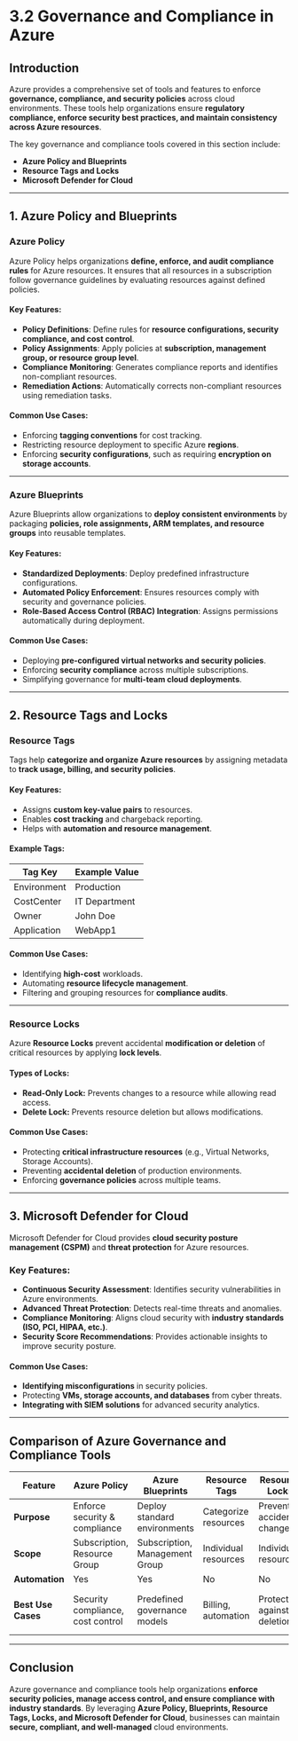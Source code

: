 # 3.2 Governance and Compliance in Azure

## **Introduction**
Azure provides a comprehensive set of tools and features to enforce **governance, compliance, and security policies** across cloud environments. These tools help organizations ensure **regulatory compliance, enforce security best practices, and maintain consistency across Azure resources**.

The key governance and compliance tools covered in this section include:
- **Azure Policy and Blueprints**
- **Resource Tags and Locks**
- **Microsoft Defender for Cloud**

---

## **1. Azure Policy and Blueprints**

### **Azure Policy**
Azure Policy helps organizations **define, enforce, and audit compliance rules** for Azure resources. It ensures that all resources in a subscription follow governance guidelines by evaluating resources against defined policies.

#### **Key Features:**
- **Policy Definitions**: Define rules for **resource configurations, security compliance, and cost control**.
- **Policy Assignments**: Apply policies at **subscription, management group, or resource group level**.
- **Compliance Monitoring**: Generates compliance reports and identifies non-compliant resources.
- **Remediation Actions**: Automatically corrects non-compliant resources using remediation tasks.

#### **Common Use Cases:**
- Enforcing **tagging conventions** for cost tracking.
- Restricting resource deployment to specific Azure **regions**.
- Enforcing **security configurations**, such as requiring **encryption on storage accounts**.

---

### **Azure Blueprints**
Azure Blueprints allow organizations to **deploy consistent environments** by packaging **policies, role assignments, ARM templates, and resource groups** into reusable templates.

#### **Key Features:**
- **Standardized Deployments**: Deploy predefined infrastructure configurations.
- **Automated Policy Enforcement**: Ensures resources comply with security and governance policies.
- **Role-Based Access Control (RBAC) Integration**: Assigns permissions automatically during deployment.

#### **Common Use Cases:**
- Deploying **pre-configured virtual networks and security policies**.
- Enforcing **security compliance** across multiple subscriptions.
- Simplifying governance for **multi-team cloud deployments**.

---

## **2. Resource Tags and Locks**

### **Resource Tags**
Tags help **categorize and organize Azure resources** by assigning metadata to **track usage, billing, and security policies**.

#### **Key Features:**
- Assigns **custom key-value pairs** to resources.
- Enables **cost tracking** and chargeback reporting.
- Helps with **automation and resource management**.

#### **Example Tags:**
| Tag Key | Example Value |
|---------|--------------|
| Environment | Production |
| CostCenter | IT Department |
| Owner | John Doe |
| Application | WebApp1 |

#### **Common Use Cases:**
- Identifying **high-cost** workloads.
- Automating **resource lifecycle management**.
- Filtering and grouping resources for **compliance audits**.

---

### **Resource Locks**
Azure **Resource Locks** prevent accidental **modification or deletion** of critical resources by applying **lock levels**.

#### **Types of Locks:**
- **Read-Only Lock:** Prevents changes to a resource while allowing read access.
- **Delete Lock:** Prevents resource deletion but allows modifications.

#### **Common Use Cases:**
- Protecting **critical infrastructure resources** (e.g., Virtual Networks, Storage Accounts).
- Preventing **accidental deletion** of production environments.
- Enforcing **governance policies** across multiple teams.

---

## **3. Microsoft Defender for Cloud**
Microsoft Defender for Cloud provides **cloud security posture management (CSPM)** and **threat protection** for Azure resources.

### **Key Features:**
- **Continuous Security Assessment**: Identifies security vulnerabilities in Azure environments.
- **Advanced Threat Protection**: Detects real-time threats and anomalies.
- **Compliance Monitoring**: Aligns cloud security with **industry standards (ISO, PCI, HIPAA, etc.)**.
- **Security Score Recommendations**: Provides actionable insights to improve security posture.

#### **Common Use Cases:**
- **Identifying misconfigurations** in security policies.
- Protecting **VMs, storage accounts, and databases** from cyber threats.
- **Integrating with SIEM solutions** for advanced security analytics.

---

## **Comparison of Azure Governance and Compliance Tools**

| Feature | Azure Policy | Azure Blueprints | Resource Tags | Resource Locks | Defender for Cloud |
|---------|-------------|-----------------|---------------|---------------|-----------------|
| **Purpose** | Enforce security & compliance | Deploy standard environments | Categorize resources | Prevent accidental changes | Monitor security posture |
| **Scope** | Subscription, Resource Group | Subscription, Management Group | Individual resources | Individual resources | Entire cloud environment |
| **Automation** | Yes | Yes | No | No | Yes |
| **Best Use Cases** | Security compliance, cost control | Predefined governance models | Billing, automation | Protection against deletion | Threat detection, security hardening |

---

## **Conclusion**
Azure governance and compliance tools help organizations **enforce security policies, manage access control, and ensure compliance with industry standards**. By leveraging **Azure Policy, Blueprints, Resource Tags, Locks, and Microsoft Defender for Cloud**, businesses can maintain **secure, compliant, and well-managed** cloud environments.

